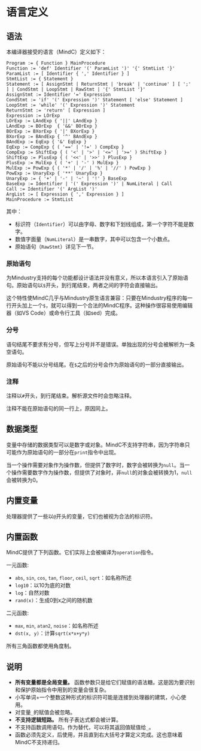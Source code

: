 # 语言定义

## 语法

本编译器接受的语言（MindC）定义如下：

```
Program := { Function } MainProcedure
Function := 'def' Identifier '(' ParamList ')' '{' StmtList '}'
ParamList := [ Identifier { ',' Identifier } ]
StmtList := { Statement }
Statement := [ AssignStmt | ReturnStmt | 'break' | 'continue' ] [ ';' ] | CondStmt | LoopStmt | RawStmt | '{' StmtList '}'
AssignStmt := Identifier '=' Expression
CondStmt := 'if' '(' Expression ')' Statement [ 'else' Statement ]
LoopStmt := 'while' '(' Expression ')' Statement
ReturnStmt := 'return' [ Expression ]
Expression := LOrExp
LOrExp := LAndExp { '||' LAndExp }
LAndExp := BOrExp  { '&&' BOrExp }
BOrExp := BXorExp { '|' BXorExp }
BXorExp := BAndExp { '^' BAndExp }
BAndExp := EqExp { '&' EqExp }
EqExp := CompExp { ( '==' | '!=' ) CompExp }
CompExp := ShiftExp { ( '<' | '>' | '<=' | '>=' ) ShiftExp }
ShiftExp := PlusExp { ( '<<' | '>>' ) PlusExp }
PlusExp := MulExp { ( '+' | '-' ) MulExp }
MulExp := PowExp { ( '*' | '/' | '%' | '//' ) PowExp }
PowExp := UnaryExp { '**' UnaryExp }
UnaryExp := { '+' | '-' | '~' | '!' } BaseExp
BaseExp := Identifier | '(' Expression ')' | NumLiteral | Call
Call := Identifier '(' ArgList ')'
ArgList := [ Expression { ',' Expression } ]
MainProcedure := StmtList
```

其中：

- 标识符（`Identifier`）可以由字母、数字和下划线组成，第一个字符不能是数字。
- 数值字面量（`NumLiteral`）是一串数字，其中可以包含一个小数点。
- 原始语句（`RawStmt`）详见下一节。

### 原始语句

为Mindustry支持的每个功能都设计语法并没有意义，所以本语言引入了原始语句。原始语句以`$`开头，到行尾结束，两者之间的字符会直接输出。

这个特性使MindC几乎与Mindustry原生语言兼容：只要在Mindustry程序的每一行开头加上一个`$`，就可以得到一个合法的MindC程序。这种操作很容易使用编辑器（如VS Code）或命令行工具（如sed）完成。

### 分号

语句结尾不要求有分号，但写上分号并不是错误。单独出现的分号会被解析为一条空语句。

原始语句不能以分号结尾。在`$`之后的分号会作为原始语句的一部分直接输出。

### 注释

注释以`#`开头，到行尾结束。解析源文件时会忽略注释。

注释不能在原始语句的同一行上，原因同上。

## 数据类型

变量中存储的数据类型可以是数字或对象。MindC不支持字符串，因为字符串只可能作为原始语句的一部分在`print`指令中出现。

当一个操作需要对象作为操作数，但提供了数字时，数字会被转换为`null`。当一个操作需要数字作为操作数，但提供了对象时，非`null`的对象会被转换为1，`null`会被转换为0。

## 内置变量

处理器提供了一些以`@`开头的变量，它们也被视为合法的标识符。

## 内置函数

MindC提供了下列函数。它们实际上会被编译为`operation`指令。

一元函数:

- `abs`, `sin`, `cos`, `tan`, `floor`, `ceil`, `sqrt`：如名称所述
- `log10`：以10为底的对数
- `log`：自然对数
- `rand(x)`：生成0到x之间的随机数

二元函数:

- `max`, `min`, `atan2`, `noise`：如名称所述
- `dst(x, y)`：计算`sqrt(x*x+y*y)`

所有三角函数都使用角度制。

## 说明

- **所有变量都是全局变量。** 函数参数只是给它们赋值的语法糖。这是因为要识别和保护原始指令中用到的变量会很复杂。
- 小写单词+一个整数这种形式的标识符可能是连接到处理器的建筑，小心使用。
- 对变量`_`的赋值会被忽略。
- **不支持逻辑短路。** 所有子表达式都会被计算。
- 不支持函数调用语句。作为替代，可以将其返回值赋值给`_`。
- 函数必须先定义，后使用，并且直到右大括号才算定义完成。这也意味着MindC不支持递归。
